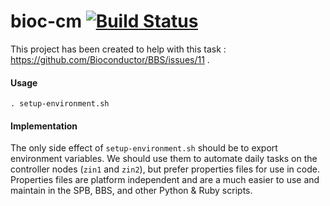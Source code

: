 # bioc-cm [![Build Status](https://travis-ci.org/Bioconductor/bioc-cm.svg?branch=master)](https://travis-ci.org/Bioconductor/bioc-cm)

This project has been created to help with this task : https://github.com/Bioconductor/BBS/issues/11 .

#### Usage
```
. setup-environment.sh
```

#### Implementation
The only side effect of `setup-environment.sh` should be to export environment variables.  We should use them to automate daily tasks on the controller nodes (`zin1` and `zin2`), but prefer properties files for use in code.  Properties files
are platform independent and are a much easier to use and maintain in the SPB, BBS, and other Python & Ruby scripts.
